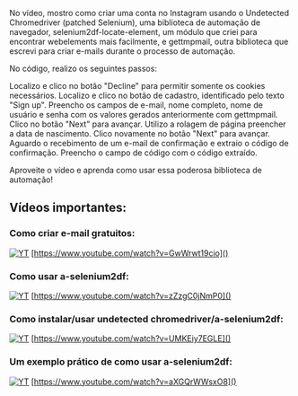 No vídeo, mostro como criar uma conta no Instagram usando o Undetected Chromedriver (patched Selenium), uma biblioteca de automação de navegador, selenium2df-locate-element, um módulo que criei para encontrar webelements mais facilmente, e gettmpmail, outra biblioteca que escrevi para criar e-mails durante o processo de automação.

No código, realizo os seguintes passos:

Localizo e clico no botão "Decline" para permitir somente os cookies necessários.
Localizo e clico no botão de cadastro, identificado pelo texto "Sign up".
Preencho os campos de e-mail, nome completo, nome de usuário e senha com os valores gerados anteriormente com gettmpmail.
Clico no botão "Next" para avançar.
Utilizo a rolagem de página preencher a data de nascimento.
Clico novamente no botão "Next" para avançar.
Aguardo o recebimento de um e-mail de confirmação e extraio o código de confirmação.
Preencho o campo de código com o código extraído.

Aproveite o vídeo e aprenda como usar essa poderosa biblioteca de automação!

## Vídeos importantes: 

### Como criar e-mail gratuitos:

[![YT](https://i.ytimg.com/vi/GwWrwt19cio/maxresdefault.jpg)](https://www.youtube.com/watch?v=GwWrwt19cio)
[https://www.youtube.com/watch?v=GwWrwt19cio]()

### Como usar a-selenium2df:

[![YT](https://i.ytimg.com/vi/zZzgC0jNmP0/maxresdefault.jpg)](https://www.youtube.com/watch?v=zZzgC0jNmP0)
[https://www.youtube.com/watch?v=zZzgC0jNmP0]()

### Como instalar/usar undetected chromedriver/a-selenium2df: 

[![YT](https://i.ytimg.com/vi/UMKEiy7EGLE/maxresdefault.jpg)](https://www.youtube.com/watch?v=UMKEiy7EGLE)
[https://www.youtube.com/watch?v=UMKEiy7EGLE]()

### Um exemplo prático de como usar a-selenium2df:

[![YT](https://i.ytimg.com/vi/aXGQrWWsxO8/maxresdefault.jpg)](https://www.youtube.com/watch?v=aXGQrWWsxO8)
[https://www.youtube.com/watch?v=aXGQrWWsxO8]()

